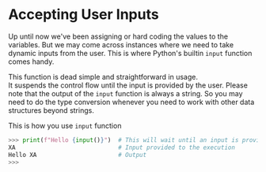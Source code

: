 # Accepting User Inputs

Up until now we've been assigning or hard coding the values to the variables. But we may come across instances where we need to take dynamic inputs from the user. This is where Python's builtin `input` function comes handy.

This function is dead simple and straightforward in usage.<br>It suspends the control flow until the input is provided by the user. Please note that the output of the `input` function is always a string. So you may need to do the type conversion whenever you need to work with other data structures beyond strings.

This is how you use `input` function
```python
>>> print(f"Hello {input()}")  # This will wait until an input is provided
XA                             # Input provided to the execution
Hello XA                       # Output
>>>
```
